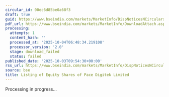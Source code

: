 ```yaml
---
circular_id: 00ec6d85be0a68f3
draft: true
guid: https://www.bseindia.com/markets/MarketInfo/DispNoticesNCirculars.aspx?Noticeid={762EB917-11B1-45D7-A101-65EE02B88871}&noticeno=20251003-19&dt=10/03/2025&icount=19&totcount=73&flag=0
pdf_url: https://www.bseindia.com/markets/MarketInfo/DownloadAttach.aspx?id=20251003-19&attachedId=
processing:
  attempts: 1
  content_hash: ''
  processed_at: '2025-10-04T06:48:34.219108'
  processor_version: '2.0'
  stage: download_failed
  status: failed
published_date: '2025-10-03T09:54:30+00:00'
rss_url: https://www.bseindia.com/markets/MarketInfo/DispNoticesNCirculars.aspx?Noticeid={762EB917-11B1-45D7-A101-65EE02B88871}&noticeno=20251003-19&dt=10/03/2025&icount=19&totcount=73&flag=0
source: bse
title: Listing of Equity Shares of Pace Digitek Limited
---
```


Processing in progress...